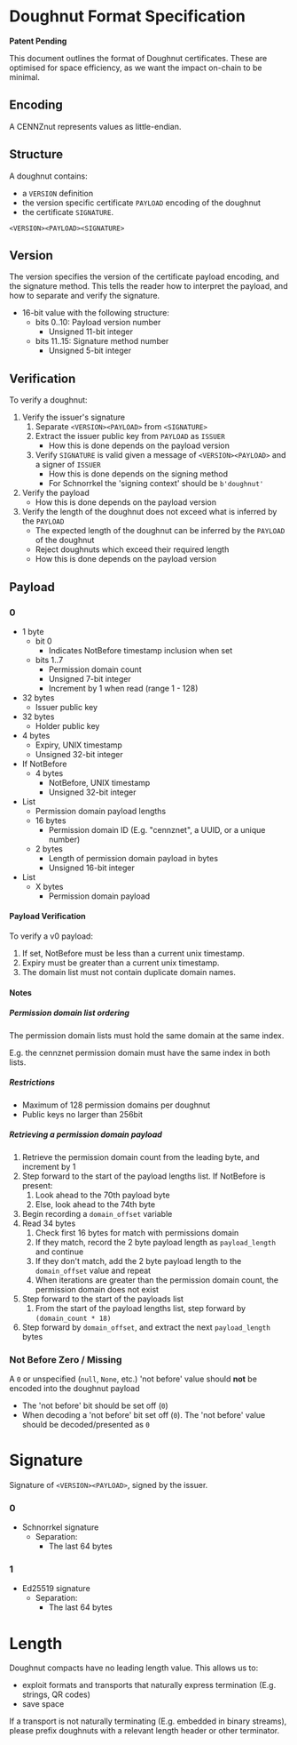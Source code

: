 # Doughnut Format Specification

**Patent Pending**

This document outlines the format of Doughnut certificates. These are optimised for space efficiency, as we want the impact on-chain to be minimal.

## Encoding

A CENNZnut represents values as little-endian.

## Structure

A doughnut contains:
* a `VERSION` definition
* the version specific certificate `PAYLOAD` encoding of the doughnut
* the certificate `SIGNATURE`.

```
<VERSION><PAYLOAD><SIGNATURE>
```

## Version

The version specifies the version of the certificate payload encoding, and the signature method. This tells the reader how to interpret the payload, and how to separate and verify the signature.

* 16-bit value with the following structure:
    * bits 0..10: Payload version number
        * Unsigned 11-bit integer
    * bits 11..15: Signature method number
        * Unsigned 5-bit integer

## Verification
To verify a doughnut:

1. Verify the issuer's signature
    1. Separate `<VERSION><PAYLOAD>` from `<SIGNATURE>`
    2. Extract the issuer public key from `PAYLOAD` as `ISSUER`
        * How this is done depends on the payload version
    3. Verify `SIGNATURE` is valid given a message of `<VERSION><PAYLOAD>` and a signer of `ISSUER`
        * How this is done depends on the signing method
        * For Schnorrkel the 'signing context' should be `b'doughnut'`
2. Verify the payload
    * How this is done depends on the payload version
3. Verify the length of the doughnut does not exceed what is inferred by the `PAYLOAD`
    * The expected length of the doughnut can be inferred by the `PAYLOAD` of the doughnut
    * Reject doughnuts which exceed their required length
    * How this is done depends on the payload version

## Payload

### 0

* 1 byte
    * bit 0
        * Indicates NotBefore timestamp inclusion when set
    * bits 1..7
        * Permission domain count
        * Unsigned 7-bit integer
        * Increment by 1 when read (range 1 - 128)
* 32 bytes
    * Issuer public key
* 32 bytes
    * Holder public key
* 4 bytes
    * Expiry, UNIX timestamp
    * Unsigned 32-bit integer
* If NotBefore
    * 4 bytes
        * NotBefore, UNIX timestamp
        * Unsigned 32-bit integer
* List
    * Permission domain payload lengths
    * 16 bytes
        * Permission domain ID (E.g. "cennznet", a UUID, or a unique number)
    * 2 bytes
        * Length of permission domain payload in bytes
        * Unsigned 16-bit integer
* List
    * X bytes
        * Permission domain payload

#### Payload Verification

To verify a v0 payload:
1. If set, NotBefore must be less than a current unix timestamp.
2. Expiry must be greater than a current unix timestamp.
3. The domain list must not contain duplicate domain names.

#### Notes
##### Permission domain list ordering
The permission domain lists must hold the same domain at the same index.

E.g. the cennznet permission domain must have the same index in both lists.

##### Restrictions
* Maximum of 128 permission domains per doughnut
* Public keys no larger than 256bit

##### Retrieving a permission domain payload
1.  Retrieve the permission domain count from the leading byte, and increment by 1
2.  Step forward to the start of the payload lengths list. If NotBefore is present:
    1.  Look ahead to the 70th payload byte
    2.  Else, look ahead to the 74th byte
3.  Begin recording a `domain_offset` variable
4.  Read 34 bytes
    1.  Check first 16 bytes for match with permissions domain
    2.  If they match, record the 2 byte payload length as `payload_length` and continue
    3.  If they don't match, add the 2 byte payload length to the `domain_offset` value and repeat
    4.  When iterations are greater than the permission domain count, the permission domain does not exist
5.  Step forward to the start of the payloads list
    1.  From the start of the payload lengths list, step forward by `(domain_count * 18)`
6.  Step forward by `domain_offset`, and extract the next `payload_length` bytes

### Not Before Zero / Missing
A `0` or unspecified (`null`, `None`, etc.) 'not before' value should __not__ be encoded into the doughnut payload
- The 'not before' bit should be set off (`0`)
- When decoding a 'not before' bit set off (`0`). The 'not before' value should be decoded/presented as `0`

# Signature

Signature of `<VERSION><PAYLOAD>`, signed by the issuer.

### 0
* Schnorrkel signature
    * Separation:
        * The last 64 bytes

### 1
* Ed25519 signature
    * Separation:
        * The last 64 bytes

# Length

Doughnut compacts have no leading length value. This allows us to:

* exploit formats and transports that naturally express termination (E.g. strings, QR codes)
* save space

If a transport is not naturally terminating (E.g. embedded in binary streams), please prefix doughnuts with a relevant length header or other terminator.

